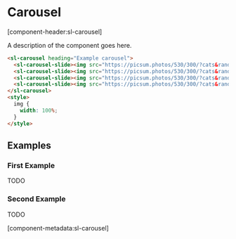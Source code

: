 # Carousel

[component-header:sl-carousel]

A description of the component goes here.

```html preview
<sl-carousel heading="Example carousel">
  <sl-carousel-slide><img src="https://picsum.photos/530/300/?cats&random=1" /></sl-carousel-slide>
  <sl-carousel-slide><img src="https://picsum.photos/530/300/?cats&random=2" /></sl-carousel-slide>
  <sl-carousel-slide><img src="https://picsum.photos/530/300/?cats&random=3" /></sl-carousel-slide>
  <sl-carousel-slide><img src="https://picsum.photos/530/300/?cats&random=4" /></sl-carousel-slide>
</sl-carousel>
<style>
  img {
    width: 100%;
  }
</style>
```

## Examples

### First Example

TODO

### Second Example

TODO

[component-metadata:sl-carousel]
